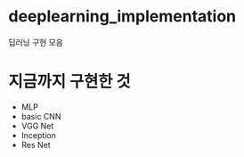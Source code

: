 # deeplearning_implementation
딥러닝 구현 모음

# 지금까지 구현한 것
- MLP
- basic CNN
- VGG Net
- Inception
- Res Net

